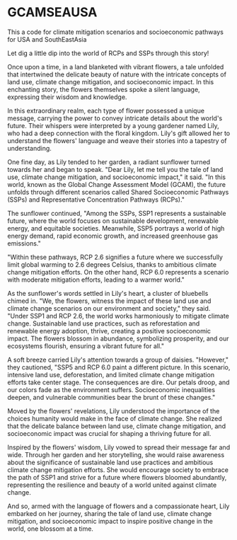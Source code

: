 # GCAMSEAUSA
This a code for climate mitigation scenarios and socioeconomic pathways for USA and SouthEastAsia

Let dig a little dip into the world of RCPs and SSPs through this story!

Once upon a time, in a land blanketed with vibrant flowers, a tale unfolded that intertwined the delicate beauty of nature with the intricate concepts of land use, climate change mitigation, and socioeconomic impact. In this enchanting story, the flowers themselves spoke a silent language, expressing their wisdom and knowledge.

In this extraordinary realm, each type of flower possessed a unique message, carrying the power to convey intricate details about the world's future. Their whispers were interpreted by a young gardener named Lily, who had a deep connection with the floral kingdom. Lily's gift allowed her to understand the flowers' language and weave their stories into a tapestry of understanding.

One fine day, as Lily tended to her garden, a radiant sunflower turned towards her and began to speak. "Dear Lily, let me tell you the tale of land use, climate change mitigation, and socioeconomic impact," it said. "In this world, known as the Global Change Assessment Model (GCAM), the future unfolds through different scenarios called Shared Socioeconomic Pathways (SSPs) and Representative Concentration Pathways (RCPs)."

The sunflower continued, "Among the SSPs, SSP1 represents a sustainable future, where the world focuses on sustainable development, renewable energy, and equitable societies. Meanwhile, SSP5 portrays a world of high energy demand, rapid economic growth, and increased greenhouse gas emissions."

"Within these pathways, RCP 2.6 signifies a future where we successfully limit global warming to 2.6 degrees Celsius, thanks to ambitious climate change mitigation efforts. On the other hand, RCP 6.0 represents a scenario with moderate mitigation efforts, leading to a warmer world."

As the sunflower's words settled in Lily's heart, a cluster of bluebells chimed in. "We, the flowers, witness the impact of these land use and climate change scenarios on our environment and society," they said. "Under SSP1 and RCP 2.6, the world works harmoniously to mitigate climate change. Sustainable land use practices, such as reforestation and renewable energy adoption, thrive, creating a positive socioeconomic impact. The flowers blossom in abundance, symbolizing prosperity, and our ecosystems flourish, ensuring a vibrant future for all."

A soft breeze carried Lily's attention towards a group of daisies. "However," they cautioned, "SSP5 and RCP 6.0 paint a different picture. In this scenario, intensive land use, deforestation, and limited climate change mitigation efforts take center stage. The consequences are dire. Our petals droop, and our colors fade as the environment suffers. Socioeconomic inequalities deepen, and vulnerable communities bear the brunt of these changes."

Moved by the flowers' revelations, Lily understood the importance of the choices humanity would make in the face of climate change. She realized that the delicate balance between land use, climate change mitigation, and socioeconomic impact was crucial for shaping a thriving future for all.

Inspired by the flowers' wisdom, Lily vowed to spread their message far and wide. Through her garden and her storytelling, she would raise awareness about the significance of sustainable land use practices and ambitious climate change mitigation efforts. She would encourage society to embrace the path of SSP1 and strive for a future where flowers bloomed abundantly, representing the resilience and beauty of a world united against climate change.

And so, armed with the language of flowers and a compassionate heart, Lily embarked on her journey, sharing the tale of land use, climate change mitigation, and socioeconomic impact to inspire positive change in the world, one blossom at a time.
